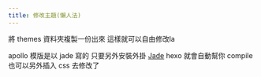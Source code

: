 ```yaml
---
title: 修改主題(懶人法)
---
```


將 themes 資料夾複製一份出來
這樣就可以自由修改la

apollo 模版是以 jade 寫的
只要另外安裝外掛 [Jade](https://github.com/hexojs/hexo-renderer-ejs)
hexo 就會自動幫你 compile
也可以另外插入 css 去修改了

<!-- more -->
